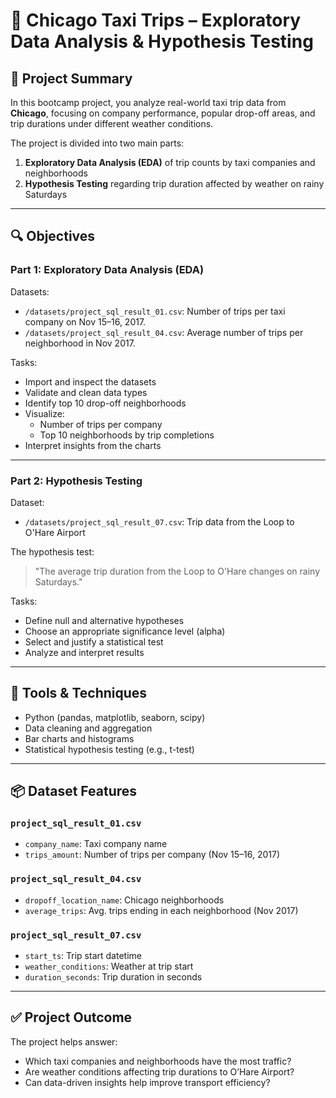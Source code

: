 # 🚕 Chicago Taxi Trips – Exploratory Data Analysis & Hypothesis Testing

## 📁 Project Summary

In this bootcamp project, you analyze real-world taxi trip data from **Chicago**, focusing on company performance, popular drop-off areas, and trip durations under different weather conditions.

The project is divided into two main parts:
1. **Exploratory Data Analysis (EDA)** of trip counts by taxi companies and neighborhoods
2. **Hypothesis Testing** regarding trip duration affected by weather on rainy Saturdays

---

## 🔍 Objectives

### Part 1: Exploratory Data Analysis (EDA)

Datasets:
- `/datasets/project_sql_result_01.csv`: Number of trips per taxi company on Nov 15–16, 2017.
- `/datasets/project_sql_result_04.csv`: Average number of trips per neighborhood in Nov 2017.

Tasks:
- Import and inspect the datasets
- Validate and clean data types
- Identify top 10 drop-off neighborhoods
- Visualize:
  - Number of trips per company
  - Top 10 neighborhoods by trip completions
- Interpret insights from the charts

---

### Part 2: Hypothesis Testing

Dataset:
- `/datasets/project_sql_result_07.csv`: Trip data from the Loop to O'Hare Airport

The hypothesis test:

> "The average trip duration from the Loop to O'Hare changes on rainy Saturdays."

Tasks:
- Define null and alternative hypotheses
- Choose an appropriate significance level (alpha)
- Select and justify a statistical test
- Analyze and interpret results

---

## 🧠 Tools & Techniques

- Python (pandas, matplotlib, seaborn, scipy)
- Data cleaning and aggregation
- Bar charts and histograms
- Statistical hypothesis testing (e.g., t-test)

---

## 📦 Dataset Features

### `project_sql_result_01.csv`
- `company_name`: Taxi company name  
- `trips_amount`: Number of trips per company (Nov 15–16, 2017)

### `project_sql_result_04.csv`
- `dropoff_location_name`: Chicago neighborhoods  
- `average_trips`: Avg. trips ending in each neighborhood (Nov 2017)

### `project_sql_result_07.csv`
- `start_ts`: Trip start datetime  
- `weather_conditions`: Weather at trip start  
- `duration_seconds`: Trip duration in seconds

---

## ✅ Project Outcome

The project helps answer:
- Which taxi companies and neighborhoods have the most traffic?
- Are weather conditions affecting trip durations to O’Hare Airport?
- Can data-driven insights help improve transport efficiency?

